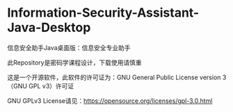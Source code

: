 # Information-Security-Assistant-Java-Desktop
信息安全助手Java桌面版：信息安全专业助手

此Repository是密码学课程设计，下载使用请慎重

这是一个开源软件，此软件的许可证为：GNU General Public License version 3（GNU GPL v3）许可证

GNU GPLv3 License请见：https://opensource.org/licenses/gpl-3.0.html
